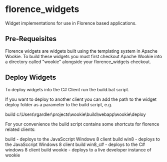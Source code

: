 florence_widgets
================

Widget implementations for use in Florence based applications.

Pre-Requeisites
---------------

Florence widgets are widgets built using the templating system in
Apache Wookie. To build these widgets you must first checkout Apache
Wookie into a directory called "wookie" alongside your
florence_widgets checkout.

Deploy Widgets
--------------

To deploy widgets into the C# Client run the build.bat script.

If you want to deploy to another client you can add the path to the
widget deploy folder as a parameter to the build script, e.g.

build c:\Users\rgardler\projects\wookie\build\webapp\wookie\deploy

For your convenience the build script contains some shortcuts for
florence related clients:

build - deploys to the JavaSccript Windows 8 client
build win8 - deploys to the JavaSccript Windows 8 client
build win8_c# - deploys to the C# windows 8 client
build wookie - deploys to a live developer instance of wookie


